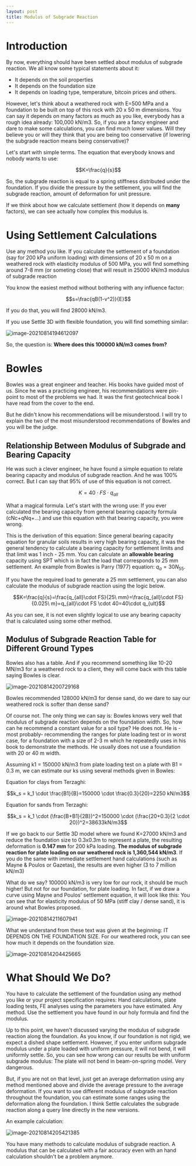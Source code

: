 ```yaml
---
layout: post
title: Modulus of Subgrade Reaction
---
```


# Introduction

By now, everything should have been settled about modulus of subgrade reaction. We all know some typical statements about it:

* It depends on the soil properties
* It depends on the foundation size
* It depends on loading type, temperature, bitcoin prices and others.

However, let's think about a weathered rock with E=500 MPa and a foundation to be built on top of this rock with 20 x 50 m dimensions. You can say it depends on many factors as much as you like, everybody has a rough idea already: 100,000 kN/m3. So, if you are a fancy engineer and dare to make some calculations, you can find much lower values. Will they believe you or will they think that you are being too conservative (if lowering the subgrade reaction means being conservative)? 

Let's start with simple terms. The equation that everybody knows and nobody wants to use:

$$K=\frac{q}{s}$$

So, the subgrade reaction is equal to a spring stiffness distributed under the foundation. If you divide the pressure by the settlement, you will find the subgrade reaction, amount of deformation for unit pressure.

If we think about how we calculate settlement (how it depends on **many** factors), we can see actually how complex this modulus is.

# Using Settlement Calculations

Use any method you like. If you calculate the settlement of a foundation (say for 200 kPa uniform loading) with dimensions of 20 x 50 m on a weathered rock with elasticity modulus of 500 MPa, you will find something around 7-8 mm (or someting close) that will result in 25000 kN/m3 modulus of subgrade reaction

You know the easiest method without bothering with any influence factor:

$$s=\frac{qB(1-v^2)}{E}$$

If you do that, you will find 28000 kN/m3.

If you use Settle 3D with flexible foundation, you will find something similar:

![image-20210814194612097](/images/Settle3D.png)



So, the question is: **Where does this 100000 kN/m3 comes from?**

# Bowles

Bowles was a great engineer and teacher. His books have guided most of us. Since he was a practicing engineer, his recommendations were pin-point to most of the problems we had. It was the first geotechnical book I have read from the cover to the end.

But he didn't know his recommendations will be misunderstood. I will try to explain the two of the most misunderstood recommendations of Bowles and you will be the judge.

## Relationship Between Modulus of Subgrade and Bearing Capacity

He was such a clever engineer, he have found a simple equation to relate bearing capacity and modulus of subgrade reaction. And he was 100% correct. But I can say that 95% of use of this equation is not correct.

$$K=40\cdot FS\cdot q_{all}$$

What a magical formula. Let's start with the wrong use: If you ever calculated the bearing capacity from general bearing capacity formula (cNc+qNq+...) and use this equation with that bearing capacity, you were wrong.

This is the derivation of this equation: Since general bearing capacity equation for granular soils results in very high bearing capacity, it was the general tendency to calculate a bearing capacity for settlement limits and that limit was 1 inch - 25 mm. You can calculate an **allowable bearing** capacity using SPT which is in fact the load that corresponds to 25 mm settlement. An example from Bowles is Parry (1977) equation: $q_a=30N_{55}$.

If you have the required load to generate a 25 mm settlement, you can also calculate the modulus of subgrade reaction using the logic below.

$$K=\frac{q}{s}=\frac{q_{all}\cdot FS}{25\ mm}=\frac{q_{all}\cdot FS}{0.025\ m}=q_{all}\cdot FS \cdot 40=40\cdot q_{ult}$$

As you can see, it is not even slightly logical to use any bearing capacity that is calculated using some other method. 

## Modulus of Subgrade Reaction Table for Different Ground Types

Bowles also has a table. And if you recommend something like 10-20 MN/m3 for a weathered rock to a client, they will come back with this table saying Bowles is clear.

![image-20210814200729168](/images/Bowles.png)

Bowles recommended 128000 kN/m3 for dense sand, do we dare to say our weathered rock is softer than dense sand? 

Of course not. The only thing we can say is: Bowles knows very well that modulus of subgrade reaction depends on the foundation width. So, how can he recommend a constant value for a soil type? He does not. He is -most probably- recommending the ranges for plate loading test or in worst case, for a foundation with a size of 2-3 m which he repeatedly uses in his book to demonstrate the methods. He usually does not use a foundation with 20 or 40 m width.

Assuming k1 = 150000 kN/m3 from plate loading test on a plate with B1 = 0.3 m,  we can estimate our ks using several methods given in Bowles:

Equation for clays from Terzaghi:

$$k_s = k_1 \cdot \frac{B1}{B}=150000 \cdot \frac{0.3}{20}=2250 kN/m3$$

Equation for sands from Terzaghi:

$$k_s = k_1 \cdot (\frac{B+B1}{2B})^2=150000 \cdot (\frac{20+0.3}{2 \cdot 20})^2=38633kN/m3$$

If we go back to our Settle 3D model where we found K=27000 kN/m3  and reduce the foundation size to 0.3x0.3m to represent a plate, the resulting deformation is **0.147 mm** for 200 kPa loading. **The modulus of subgrade reaction for plate loading on our weathered rock is 1,360,544 kN/m3**. If you do the same with immediate settlement hand calculations (such as Mayne & Poulos or Gazetas), the results are even higher (3 to 7 million kN/m3)

What do we say? 100000 kN/m3 is very low for our rock, it should be much higher! But not for our foundation, for plate loading. In fact, if we draw a curve using Mayne and Poulos' settlement equation, it will look like this: You can see that for elasticity modulus of 50 MPa (stiff clay / dense sand), it is around what Bowles proposed.

![image-20210814211607941](/images/image-20210814211607941.png)

What we understand from these text was given at the beginning: IT DEPENDS ON THE FOUNDATION SIZE. For our weathered rock, you can see how much it depends on the foundation size. 

![image-20210814204425665](/images/FoundationSize.png)

# What Should We Do?

You have to calculate the settlement of the foundation using any method you like or your project specification requires: Hand calculations, plate loading tests, FE analyses using the parameters you have estimated. Any method. Use the settlement you have found in our holy formula and find the modulus.

Up to this point, we haven't discussed varying the modulus of subgrade reaction along the foundation. As you know, if our foundation is not rigid, we expect a dished shape settlement. However, if you enter uniform subgrade modulus under a plate loaded with uniform pressure, it will not bend, it will uniformly settle. So, you can see how wrong can our results be with uniform subgrade modulus: The plate will not bend in beam-on-spring model. Very dangerous. 

But, if you are not on that level, just get an average deformation using any method mentioned above and divide the average pressure to the average deformation. If you want to use different modulus of subgrade reaction throughout the foundation, you can estimate some ranges using the deformation along the foundation. I think Settle calculates the subgrade reaction along a query line directly in the new versions.

An example calculation:

![image-20210814205421385](/images/SettletoModulus.png)

You have many methods to calculate modulus of subgrade reaction. A modulus that can be calculated with a fair accuracy even with an hand calculation shouldn't be a problem anymore.